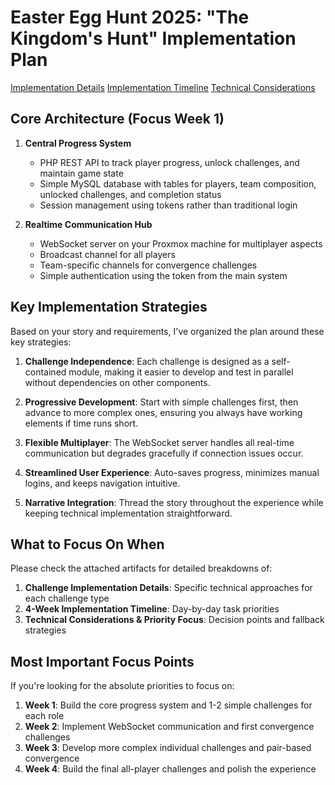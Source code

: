# Easter Egg Hunt 2025: "The Kingdom's Hunt" Implementation Plan

[Implementation Details](https://github.com/BlankTuber/EasterEggHunt2025/blob/main/challenge-implementation.md)
[Implementation Timeline](https://github.com/BlankTuber/EasterEggHunt2025/blob/main/implementation-timeline.md)
[Technical Considerations](https://github.com/BlankTuber/EasterEggHunt2025/blob/main/technical-considerations.md)

## Core Architecture (Focus Week 1)

1. **Central Progress System**
   - PHP REST API to track player progress, unlock challenges, and maintain game state
   - Simple MySQL database with tables for players, team composition, unlocked challenges, and completion status
   - Session management using tokens rather than traditional login

2. **Realtime Communication Hub**
   - WebSocket server on your Proxmox machine for multiplayer aspects
   - Broadcast channel for all players
   - Team-specific channels for convergence challenges
   - Simple authentication using the token from the main system

## Key Implementation Strategies

Based on your story and requirements, I've organized the plan around these key strategies:

1. **Challenge Independence**: Each challenge is designed as a self-contained module, making it easier to develop and test in parallel without dependencies on other components.

2. **Progressive Development**: Start with simple challenges first, then advance to more complex ones, ensuring you always have working elements if time runs short.

3. **Flexible Multiplayer**: The WebSocket server handles all real-time communication but degrades gracefully if connection issues occur.

4. **Streamlined User Experience**: Auto-saves progress, minimizes manual logins, and keeps navigation intuitive.

5. **Narrative Integration**: Thread the story throughout the experience while keeping technical implementation straightforward.

## What to Focus On When

Please check the attached artifacts for detailed breakdowns of:

1. **Challenge Implementation Details**: Specific technical approaches for each challenge type
2. **4-Week Implementation Timeline**: Day-by-day task priorities
3. **Technical Considerations & Priority Focus**: Decision points and fallback strategies

## Most Important Focus Points

If you're looking for the absolute priorities to focus on:

1. **Week 1**: Build the core progress system and 1-2 simple challenges for each role
2. **Week 2**: Implement WebSocket communication and first convergence challenges
3. **Week 3**: Develop more complex individual challenges and pair-based convergence
4. **Week 4**: Build the final all-player challenges and polish the experience
